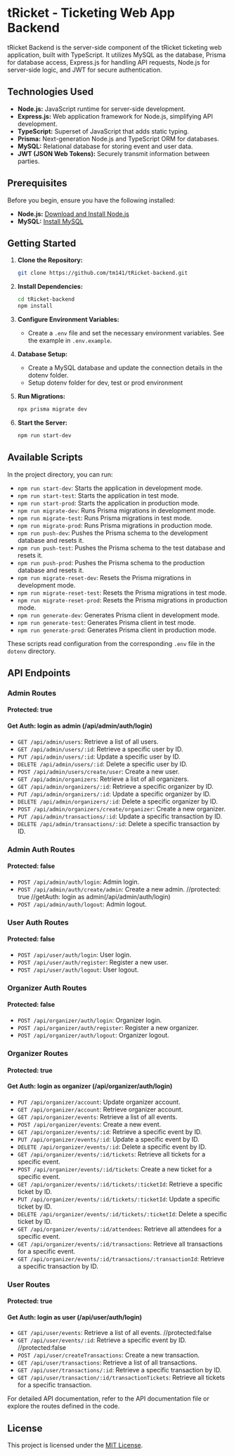 # tRicket - Ticketing Web App Backend

tRicket Backend is the server-side component of the tRicket ticketing web application, built with TypeScript. It utilizes MySQL as the database, Prisma for database access, Express.js for handling API requests, Node.js for server-side logic, and JWT for secure authentication.

## Technologies Used

- **Node.js:** JavaScript runtime for server-side development.
- **Express.js:** Web application framework for Node.js, simplifying API development.
- **TypeScript:** Superset of JavaScript that adds static typing.
- **Prisma:** Next-generation Node.js and TypeScript ORM for databases.
- **MySQL:** Relational database for storing event and user data.
- **JWT (JSON Web Tokens):** Securely transmit information between parties.

## Prerequisites

Before you begin, ensure you have the following installed:

- **Node.js:** [Download and Install Node.js](https://nodejs.org/)
- **MySQL:** [Install MySQL](https://dev.mysql.com/downloads/)

## Getting Started

1. **Clone the Repository:**
   ```bash
   git clone https://github.com/tm141/tRicket-backend.git
   ```

2. **Install Dependencies:**
   ```bash
   cd tRicket-backend
   npm install
   ```

3. **Configure Environment Variables:**
   - Create a `.env` file and set the necessary environment variables. See the example in `.env.example`.

4. **Database Setup:**
   - Create a MySQL database and update the connection details in the dotenv folder.
   - Setup dotenv folder for dev, test or prod environment

5. **Run Migrations:**
   ```bash
   npx prisma migrate dev
   ```

6. **Start the Server:**
   ```bash
   npm run start-dev
   ```

## Available Scripts

In the project directory, you can run:

- `npm run start-dev`: Starts the application in development mode.
- `npm run start-test`: Starts the application in test mode.
- `npm run start-prod`: Starts the application in production mode.
- `npm run migrate-dev`: Runs Prisma migrations in development mode.
- `npm run migrate-test`: Runs Prisma migrations in test mode.
- `npm run migrate-prod`: Runs Prisma migrations in production mode.
- `npm run push-dev`: Pushes the Prisma schema to the development database and resets it.
- `npm run push-test`: Pushes the Prisma schema to the test database and resets it.
- `npm run push-prod`: Pushes the Prisma schema to the production database and resets it.
- `npm run migrate-reset-dev`: Resets the Prisma migrations in development mode.
- `npm run migrate-reset-test`: Resets the Prisma migrations in test mode.
- `npm run migrate-reset-prod`: Resets the Prisma migrations in production mode.
- `npm run generate-dev`: Generates Prisma client in development mode.
- `npm run generate-test`: Generates Prisma client in test mode.
- `npm run generate-prod`: Generates Prisma client in production mode.

These scripts read configuration from the corresponding `.env` file in the `dotenv` directory.

## API Endpoints

### Admin Routes

#### Protected: true
#### Get Auth: login as admin (/api/admin/auth/login)

- `GET /api/admin/users`: Retrieve a list of all users.
- `GET /api/admin/users/:id`: Retrieve a specific user by ID.
- `PUT /api/admin/users/:id`: Update a specific user by ID.
- `DELETE /api/admin/users/:id`: Delete a specific user by ID.
- `POST /api/admin/users/create/user`: Create a new user.
- `GET /api/admin/organizers`: Retrieve a list of all organizers.
- `GET /api/admin/organizers/:id`: Retrieve a specific organizer by ID.
- `PUT /api/admin/organizers/:id`: Update a specific organizer by ID.
- `DELETE /api/admin/organizers/:id`: Delete a specific organizer by ID.
- `POST /api/admin/organizers/create/organizer`: Create a new organizer.
- `PUT /api/admin/transactions/:id`: Update a specific transaction by ID.
- `DELETE /api/admin/transactions/:id`: Delete a specific transaction by ID.

### Admin Auth Routes

#### Protected: false

- `POST /api/admin/auth/login`: Admin login.
- `POST /api/admin/auth/create/admin`: Create a new admin. //protected: true //getAuth: login as admin(/api/admin/auth/login)
- `POST /api/admin/auth/logout`: Admin logout.

### User Auth Routes

#### Protected: false

- `POST /api/user/auth/login`: User login.
- `POST /api/user/auth/register`: Register a new user.
- `POST /api/user/auth/logout`: User logout.

### Organizer Auth Routes

#### Protected: false

- `POST /api/organizer/auth/login`: Organizer login.
- `POST /api/organizer/auth/register`: Register a new organizer.
- `POST /api/organizer/auth/logout`: Organizer logout.

### Organizer Routes

#### Protected: true
#### Get Auth: login as organizer (/api/organizer/auth/login)

- `PUT /api/organizer/account`: Update organizer account.
- `GET /api/organizer/account`: Retrieve organizer account.
- `GET /api/organizer/events`: Retrieve a list of all events.
- `POST /api/organizer/events`: Create a new event.
- `GET /api/organizer/events/:id`: Retrieve a specific event by ID.
- `PUT /api/organizer/events/:id`: Update a specific event by ID.
- `DELETE /api/organizer/events/:id`: Delete a specific event by ID.
- `GET /api/organizer/events/:id/tickets`: Retrieve all tickets for a specific event.
- `POST /api/organizer/events/:id/tickets`: Create a new ticket for a specific event.
- `GET /api/organizer/events/:id/tickets/:ticketId`: Retrieve a specific ticket by ID.
- `PUT /api/organizer/events/:id/tickets/:ticketId`: Update a specific ticket by ID.
- `DELETE /api/organizer/events/:id/tickets/:ticketId`: Delete a specific ticket by ID.
- `GET /api/organizer/events/:id/attendees`: Retrieve all attendees for a specific event.
- `GET /api/organizer/events/:id/transactions`: Retrieve all transactions for a specific event.
- `GET /api/organizer/events/:id/transactions/:transactionId`: Retrieve a specific transaction by ID.

### User Routes

#### Protected: true
#### Get Auth: login as user (/api/user/auth/login)


- `GET /api/user/events`: Retrieve a list of all events. //protected:false
- `GET /api/user/events/:id`: Retrieve a specific event by ID. //protected:false
- `POST /api/user/createTransactions`: Create a new transaction.
- `GET /api/user/transactions`: Retrieve a list of all transactions.
- `GET /api/user/transactions/:id`: Retrieve a specific transaction by ID.
- `GET /api/user/transaction/:id/transactionTickets`: Retrieve all tickets for a specific transaction.

For detailed API documentation, refer to the API documentation file or explore the routes defined in the code.

## License

This project is licensed under the [MIT License](LICENSE).